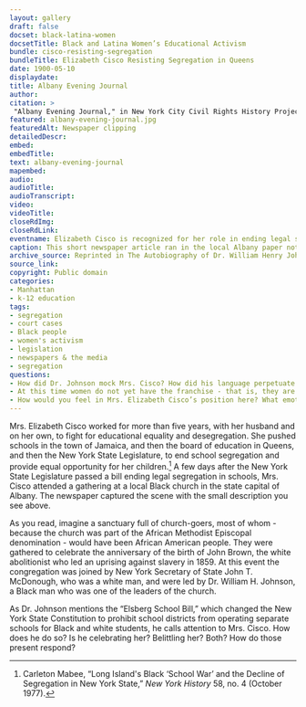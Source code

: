 ```yaml
--- 
layout: gallery
draft: false
docset: black-latina-women
docsetTitle: Black and Latina Women’s Educational Activism
bundle: cisco-resisting-segregation
bundleTitle: Elizabeth Cisco Resisting Segregation in Queens
date: 1900-05-10
displaydate: 
title: Albany Evening Journal
author: 
citation: >
 "Albany Evening Journal," in New York City Civil Rights History Project, Accessed: [Month Day, Year], https://nyccivilrightshistory.org/gallery/albany-evening-journal.
featured: albany-evening-journal.jpg
featuredAlt: Newspaper clipping
detailedDescr: 
embed: 
embedTitle: 
text: albany-evening-journal
mapembed: 
audio: 
audioTitle: 
audioTranscript: 
video: 
videoTitle: 
closeRdImg: 
closeRdLink: 
eventname: Elizabeth Cisco is recognized for her role in ending legal segregation. 
caption: This short newspaper article ran in the local Albany paper not long after the “Elsberg School Bill” passed the New York State Legislature. The bill made it illegal for school systems in New York to assign Black and white students to separate segregated schools. The article describes a complex moment of recognition for Mrs. Elizabeth Cisco.
archive_source: Reprinted in The Autobiography of Dr. William Henry Johnson.
source_link: 
copyright: Public domain
categories: 
- Manhattan
- k-12 education
tags: 
- segregation
- court cases 
- Black people 
- women's activism
- legislation
- newspapers & the media
- segregation
questions:
- How did Dr. Johnson mock Mrs. Cisco? How did his language perpetuate harm? Do you see racism, misogyny, and/or ableism here? How? 
- At this time women do not yet have the franchise - that is, they are not yet able to vote. How does this fact combined with what we know about Mrs. Cisco’s struggle for educational justice and this scene illuminate how various forms of discrimination work together?
- How would you feel in Mrs. Elizabeth Cisco’s position here? What emotions - good or bad, or contradictory - do you think she was experiencing?
--- 
```


Mrs. Elizabeth Cisco worked for more than five years, with her husband and on her own, to fight for educational equality and desegregation. She pushed schools in the town of Jamaica, and then the board of education in Queens, and then the New York State Legislature, to end school segregation and provide equal opportunity for her children.[^1] A few days after the New York State Legislature passed a bill ending legal segregation in schools, Mrs. Cisco attended a gathering at a local Black church in the state capital of Albany. The newspaper captured the scene with the small description you see above.

As you read, imagine a sanctuary full of church-goers, most of whom - because the church was part of the African Methodist Episcopal denomination - would have been African American people. They were gathered to celebrate the anniversary of the birth of John Brown, the white abolitionist who led an uprising against slavery in 1859. At this event the congregation was joined by New York Secretary of State John T. McDonough, who was a white man, and were led by Dr. William H. Johnson, a Black man who was one of the leaders of the church.

As Dr. Johnson mentions the “Elsberg School Bill,” which changed the New York State Constitution to prohibit school districts from operating separate schools for Black and white students, he calls attention to Mrs. Cisco. How does he do so? Is he celebrating her? Belittling her? Both? How do those present respond?

[^1]: Carleton Mabee, “Long Island's Black ‘School War’ and the Decline of Segregation in New York State,” *New York History* 58, no. 4 (October 1977).
